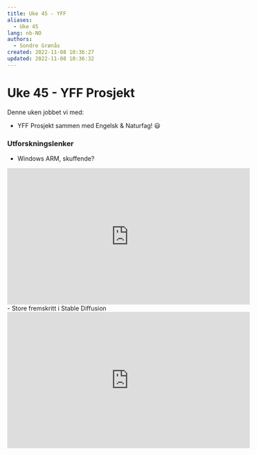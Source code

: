 ```yaml
---
title: Uke 45 - YFF
aliases: 
  - Uke 45
lang: nb-NO
authors:
  - Sondre Grønås
created: 2022-11-08 10:36:27
updated: 2022-11-08 10:36:32
---
```

# Uke 45 - YFF Prosjekt
Denne uken jobbet vi med:
- YFF Prosjekt sammen med Engelsk & Naturfag! 😃

### Utforskningslenker
- Windows ARM, skuffende?
<iframe width="560" height="315" src="https://www.youtube.com/embed/I3wmp9mstFM" title="YouTube video player" frameborder="0" allow="accelerometer; autoplay; clipboard-write; encrypted-media; gyroscope; picture-in-picture" allowfullscreen></iframe>
- Store fremskritt i Stable Diffusion
<iframe width="560" height="315" src="https://www.youtube.com/embed/bT8e1EV5-ic" title="YouTube video player" frameborder="0" allow="accelerometer; autoplay; clipboard-write; encrypted-media; gyroscope; picture-in-picture" allowfullscreen></iframe>
